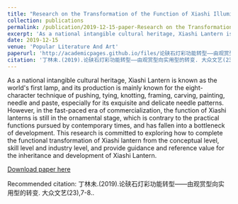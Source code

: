 ```yaml
---
title: "Research on the Transformation of the Function of Xiashi Illumination: the Transformation from Ornamental to Practical(论硖石灯彩功能转型——由观赏型向实用型的转变)"
collection: publications
permalink: /publication/2019-12-15-paper-Research on the Transformation of the Function of Xiashi Illumination: the Transformation from Ornamental to Practical-number-1
excerpt: 'As a national intangible cultural heritage, Xiashi Lantern is known as the world's first lamp, and its production is mainly known for the eight-character technique of pushing, tying, knotting, framing, carving, painting, needle and paste, especially for its exquisite and delicate needle patterns. However, in the fast-paced era of commercialization, the function of Xiashi lanterns is still in the ornamental stage, which is contrary to the practical functions pursued by contemporary times, and has fallen into a bottleneck of development. This research is committed to exploring how to complete the functional transformation of Xiashi lantern from the conceptual level, skill level and industry level, and provide guidance and reference value for the inheritance and development of Xiashi Lantern.'
date: 2019-12-15 
venue: 'Popular Literature And Art'
paperurl: 'http://academicpages.github.io/files/论硖石灯彩功能转型——由观赏型向实用型的转变.pdf'
citation: '丁林未.(2019).论硖石灯彩功能转型——由观赏型向实用型的转变. 大众文艺(23),7-8.'
---
```

As a national intangible cultural heritage, Xiashi Lantern is known as the world's first lamp, and its production is mainly known for the eight-character technique of pushing, tying, knotting, framing, carving, painting, needle and paste, especially for its exquisite and delicate needle patterns. However, in the fast-paced era of commercialization, the function of Xiashi lanterns is still in the ornamental stage, which is contrary to the practical functions pursued by contemporary times, and has fallen into a bottleneck of development. This research is committed to exploring how to complete the functional transformation of Xiashi lantern from the conceptual level, skill level and industry level, and provide guidance and reference value for the inheritance and development of Xiashi Lantern.

[Download paper here](http://academicpages.github.io/files/论硖石灯彩功能转型——由观赏型向实用型的转变.pdf)

Recommended citation: 丁林未.(2019).论硖石灯彩功能转型——由观赏型向实用型的转变. 大众文艺(23),7-8..
